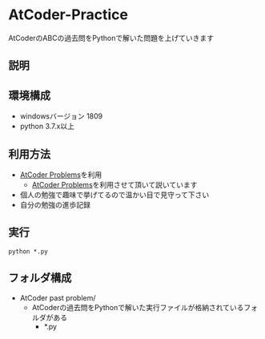 # AtCoder-Practice
AtCoderのABCの過去問をPythonで解いた問題を上げていきます

## 説明
## 環境構成
- windowsバージョン 1809
- python 3.7.x以上

## 利用方法
* [AtCoder Problems](https://kenkoooo.com/atcoder/#/table/)を利用
    - [AtCoder Problems](https://kenkoooo.com/atcoder/#/table/)を利用させて頂いて説いています
* 個人の勉強で趣味で挙げてるので温かい目で見守って下さい
* 自分の勉強の進歩記録

## 実行
```
python *.py
```

## フォルダ構成
- AtCoder past problem/
    - AtCoderの過去問をPythonで解いた実行ファイルが格納されているフォルダがある
        - *.py
